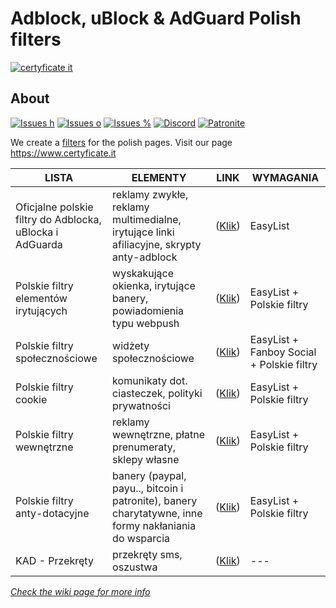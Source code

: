 
# Adblock, uBlock & AdGuard Polish filters
[![certyficate it](https://www.certyficate.it/wp-content/uploads/2014/05/logo_ciemne-tło-jasne-litery.png)](https://www.certyficate.it)

## About

[![Issues h](https://isitmaintained.com/badge/resolution/MajkiIT/polish-ads-filter.svg)](https://github.com/MajkiIT/polish-ads-filter/issues) 
[![Issues o](https://img.shields.io/github/issues/MajkiIT/polish-ads-filter.svg?colorB=1caf92)](https://github.com/MajkiIT/polish-ads-filter/issues) 
[![Issues %](https://isitmaintained.com/badge/open/MajkiIT/polish-ads-filter.svg)](https://github.com/MajkiIT/polish-ads-filter/issues) 
[![Discord](https://img.shields.io/discord/383371243925274626.svg?colorB=1caf92&label=Discord%20chat)](https://discord.me/polskiefiltry) 
[![Patronite](https://img.shields.io/website-donate-down-green-red/https/patronite.pl/polskiefiltry.svg?label=Patronite&colorB=1caf92)](https://patronite.pl/polskiefiltry) 

We create a [filters](https://www.certyficate.it/adblock/) for the polish pages. Visit our page https://www.certyficate.it

**LISTA** | **ELEMENTY** | **LINK** | **WYMAGANIA**
---   |---       |---        |---
Oficjalne polskie filtry do Adblocka, uBlocka i AdGuarda | reklamy zwykłe, reklamy multimedialne, irytujące linki afiliacyjne, skrypty anty-adblock | ([Klik](https://raw.githubusercontent.com/MajkiIT/polish-ads-filter/master/polish-adblock-filters/adblock.txt)) | EasyList
Polskie filtry elementów irytujących | wyskakujące okienka, irytujące banery, powiadomienia typu webpush | ([Klik](https://raw.githubusercontent.com/azet12/PopupBlocker/master/PPB.txt)) | EasyList + Polskie filtry
Polskie filtry społecznościowe | widżety społecznościowe | ([Klik](https://raw.githubusercontent.com/MajkiIT/polish-ads-filter/master/adblock_social_filters/adblock_social_list.txt)) | EasyList + Fanboy Social + Polskie filtry
Polskie filtry cookie | komunikaty dot. ciasteczek, polityki prywatności | ([Klik](https://raw.githubusercontent.com/MajkiIT/polish-ads-filter/master/cookies_filters/adblock_cookies.txt)) | EasyList + Polskie filtry
Polskie filtry wewnętrzne | reklamy wewnętrzne, płatne prenumeraty, sklepy własne | ([Klik](https://raw.githubusercontent.com/MajkiIT/polish-ads-filter/master/inside-filters/adblock_wewnetrzne.txt)) | EasyList + Polskie filtry
Polskie filtry anty-dotacyjne | banery (paypal, payu.., bitcoin i patronite), banery charytatywne, inne formy nakłaniania do wsparcia | ([Klik](https://raw.githubusercontent.com/MajkiIT/polish-ads-filter/master/anti-donate-filters/adblock_anty-dotacje.txt)) | EasyList + Polskie filtry
KAD - Przekręty | przekręty sms, oszustwa | ([Klik](https://raw.githubusercontent.com/azet12/KAD/master/KAD.txt)) |---

[*Check the wiki page for more info*](https://github.com/MajkiIT/polish-ads-filter/wiki)
